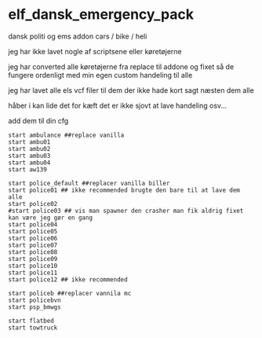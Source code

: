 # elf_dansk_emergency_pack
dansk politi og ems addon cars / bike / heli

jeg har ikke lavet nogle af scriptsene eller køretøjerne

jeg har converted alle køretøjerne fra replace til addone
og fixet så de fungere ordenligt med min egen custom handeling til alle

jeg har lavet alle els vcf filer til dem der ikke hade kort sagt næsten dem alle

håber i kan lide det for kæft det er ikke sjovt at lave handeling osv...



add dem til din cfg
```
start ambulance ##replace vanilla
start ambu01
start ambu02
start ambu03
start ambu04
start aw139 

start police_default ##replacer vanilla biller
start police01 ## ikke recommended brugte den bare til at lave dem alle
start police02
#start police03 ## vis man spawner den crasher man fik aldrig fixet kan være jeg gør en gang
start police04
start police05
start police06
start police07
start police08
start police09
start police10
start police11
start police12 ## ikke recommended 

start policeb ##replacer vannila mc
start policebvn
start psp_bmwgs

start flatbed
start towtruck

start els
start vrp_nocar ## det er et carjack script som gør man ikke kan tage de politibiler / motercykler som spawner
```

